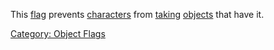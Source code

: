 This [flag](:Category:_Object_Flags.md "wikilink") prevents
[characters](:Category:_Characters.md "wikilink") from
[taking](Get.md "wikilink") [objects](:Category:_Objects.md "wikilink")
that have it.

[Category: Object Flags](Category:_Object_Flags "wikilink")
